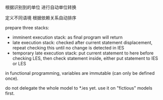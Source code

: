 根据识别到的单位 进行自动单位转换

定义不同语境 根据依赖关系自动排序

prepare three stacks:

- imminent execution stack: as final program will return
- late execution stack: checked after current statement displacement, repeat checking this until no change is detected in IES
- temporary late execution stack: put current statement to here before checking LES, then check statement inside, either put statement to IES or LES

in functional programming, variables are immutable (can only be defined once).

do not delegate the whole model to *.ies yet. use it on "fictious" models first.